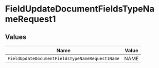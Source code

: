 # FieldUpdateDocumentFieldsTypeNameRequest1


## Values

| Name                                            | Value                                           |
| ----------------------------------------------- | ----------------------------------------------- |
| `FieldUpdateDocumentFieldsTypeNameRequest1Name` | NAME                                            |